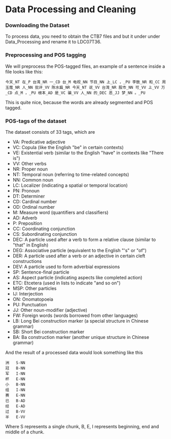 # Data Processing and Cleaning

### Downloading the Dataset
To process data, you need to obtain the CTB7 files and but it under under Data_Processing 
and rename it to LDC07T36. 

### Preprocessing and POS tagging
We will preprocess the POS-tagged files, 
an example of a sentence inside a file looks like this:
```
今天_NT 在_P 台湾_NR 一_CD 台_M 电视_NN 节目_NN 上_LC ，_PU 李敖_NR 和_CC 周玉蔻_NR 人_NN 批评_VV 陈水扁_NR 今天_NT 说_VV 台湾_NR 股市_NN 可_VV 上_VV 万_CD 点_M ，_PU 根本_AD 是_VC 骗_VV 人_NN 的_DEC 恶_JJ 梦_NN 。_PU
```
This is quite nice, because the words are already segmented and POS tagged. 

### POS-tags of the dataset
The dataset consists of 33 tags, which are
- VA: Predicative adjective
- VC: Copula (like the English "be" in certain contexts)
- VE: Existential verb (similar to the English "have" in contexts like "There is")
- VV: Other verbs
- NR: Proper noun
- NT: Temporal noun (referring to time-related concepts)
- NN: Common noun
- LC: Localizer (indicating a spatial or temporal location)
- PN: Pronoun
- DT: Determiner
- CD: Cardinal number
- OD: Ordinal number
- M: Measure word (quantifiers and classifiers)
- AD: Adverb
- P: Preposition
- CC: Coordinating conjunction
- CS: Subordinating conjunction
- DEC: A particle used after a verb to form a relative clause (similar to "that" in English)
- DEG: Associative particle (equivalent to the English "'s" or "of")
- DER: A particle used after a verb or an adjective in certain cleft constructions
- DEV: A particle used to form adverbial expressions
- SP: Sentence-final particle
- AS: Aspect particle (indicating aspects like completed action)
- ETC: Etcetera (used in lists to indicate "and so on")
- MSP: Other particles
- IJ: Interjection
- ON: Onomatopoeia
- PU: Punctuation
- JJ: Other noun-modifier (adjective)
- FW: Foreign words (words borrowed from other languages)
- LB: Long Bei construction marker (a special structure in Chinese grammar)
- SB: Short Bei construction marker
- BA: Ba construction marker (another unique structure in Chinese grammar)

And the result of a processed data would look something like this
```
洲	S-NN
冠	B-NN
军	I-NN
杯	E-NN
小	B-NN
组	I-NN
赛	E-NN
已	B-AD
经	E-AD
过	B-VV
半	E-VV
```

Where S represents a single chunk, B, E, I represents beginning, end
and middle of a chunk. 
